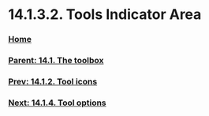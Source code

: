 # 14.1.3.2. Tools Indicator Area

### [Home](./00-home.md)
### [Parent: 14.1. The toolbox](./14-01-00-the-toolbox.md)
### [Prev: 14.1.2. Tool icons](./14-01-02-tool-icons.md)
### [Next: 14.1.4. Tool options](./14-01-04-tool-options.md)
